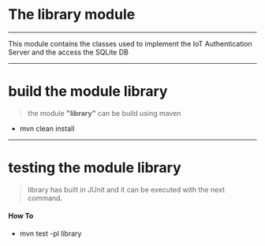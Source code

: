 # The library module
---
This module contains the classes used to implement the IoT Authentication Server and the access the SQLite DB

---

# build the module library
> the module **"library"** can be build using maven

* mvn clean install

----

# testing the module library
> library has built in JUnit and it can be executed with the next command.
#### How To

* mvn test -pl library


